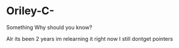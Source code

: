 # Oriley-C-
Something Why should you know?

Alr its been 2 years im relearning it right now
I still dontget pointers